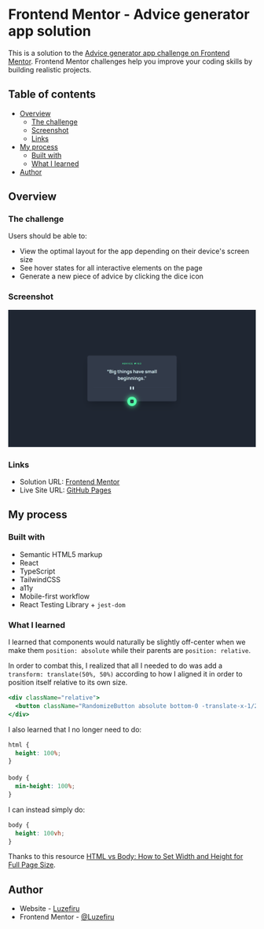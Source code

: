 # Frontend Mentor - Advice generator app solution

This is a solution to the [Advice generator app challenge on Frontend Mentor](https://www.frontendmentor.io/challenges/advice-generator-app-QdUG-13db). Frontend Mentor challenges help you improve your coding skills by building realistic projects.

## Table of contents

- [Overview](#overview)
  - [The challenge](#the-challenge)
  - [Screenshot](#screenshot)
  - [Links](#links)
- [My process](#my-process)
  - [Built with](#built-with)
  - [What I learned](#what-i-learned)
- [Author](#author)

## Overview

### The challenge

Users should be able to:

- View the optimal layout for the app depending on their device's screen size
- See hover states for all interactive elements on the page
- Generate a new piece of advice by clicking the dice icon

### Screenshot

![](./screenshot.png)

### Links

- Solution URL: [Frontend Mentor](https://www.frontendmentor.io/solutions/advice-generator-app-with-react-typescript-tailwindcss-AAocz9QUmF)
- Live Site URL: [GitHub Pages](https://luzefiru.github.io/advice-generator-app/)

## My process

### Built with

- Semantic HTML5 markup
- React
- TypeScript
- TailwindCSS
- a11y
- Mobile-first workflow
- React Testing Library + `jest-dom`

### What I learned

I learned that components would naturally be slightly off-center when we make them `position: absolute` while their parents are `position: relative`.

In order to combat this, I realized that all I needed to do was add a `transform: translate(50%, 50%)` according to how I aligned it in order to position itself relative to its own size.

```jsx
<div className="relative">
  <button className="RandomizeButton absolute bottom-0 -translate-x-1/2 translate-y-1/2 left-1/2" />
</div>
```

I also learned that I no longer need to do:

```css
html {
  height: 100%;
}

body {
  min-height: 100%;
}
```

I can instead simply do:

```css
body {
  height: 100vh;
}
```

Thanks to this resource [HTML vs Body: How to Set Width and Height for Full Page Size](https://www.freecodecamp.org/news/html-page-width-height/).

## Author

- Website - [Luzefiru](https://luzefiru.github.io/Portfolio/)
- Frontend Mentor - [@Luzefiru](https://www.frontendmentor.io/profile/Luzefiru)

